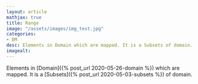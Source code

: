 ```yaml
---
layout: article
mathjax: true
title: Range
image: "/assets/images/img_test.jpg"
categories:
- DM
desc: Elements in Domain which are mapped. It is a Subsets of domain. 
imagealt: 
---
```


Elements in [Domain]({% post_url 2020-05-26-domain %}) which are mapped. It is a [Subsets]({% post_url 2020-05-03-subsets %}) of domain.